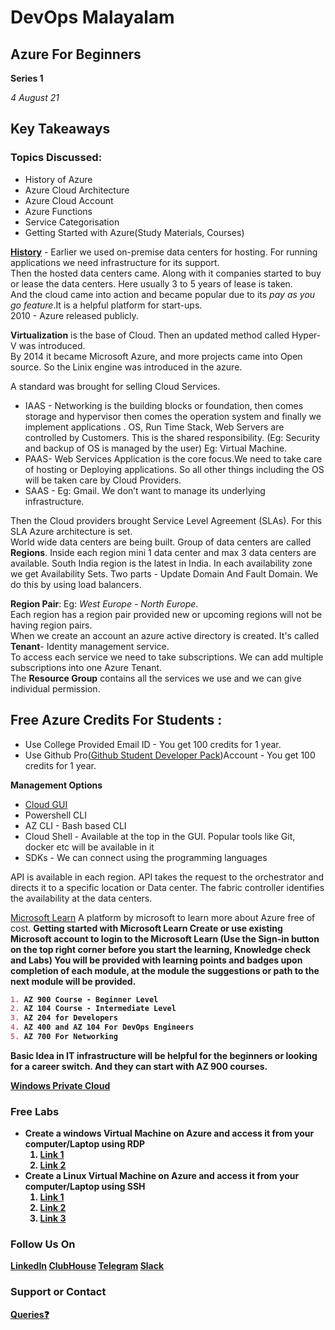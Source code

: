 # DevOps Malayalam

## **Azure For Beginners** 
**Series 1**

_4 August 21_ 

## Key Takeaways

### Topics Discussed:
  * History of Azure
  * Azure Cloud Architecture
  * Azure Cloud Account
  * Azure Functions
  * Service Categorisation
  * Getting Started with Azure(Study Materials, Courses)


**[History](https://www.slideshare.net/MattDeacon/a-brief-history-of-azure)** - Earlier we used on-premise data centers for hosting.  For running applications we need infrastructure for its support. <br>
Then the hosted data centers came. Along with it companies started to buy or lease the data centers. Here usually 3 to 5 years of lease is taken. <br>
And the cloud came into action and became popular due to its _pay as you go feature_.It is a helpful platform for start-ups. <br>
2010 - Azure released publicly. <br>

**Virtualization** is the base of Cloud. Then an updated method called Hyper-V was introduced. <br>
By 2014 it became Microsoft Azure, and more projects came into Open source. So the Linix engine was introduced in the azure. <br>
  
A standard was brought for selling Cloud Services.
  * IAAS - Networking is the building blocks or foundation, then comes storage and hypervisor then comes the operation system and finally we implement applications . OS, Run Time Stack, Web Servers are controlled by Customers. This is the shared responsibility. (Eg: Security and backup of OS is managed by the user) Eg: Virtual Machine.
  * PAAS- Web Services Application is the core focus.We need to take care of hosting or Deploying  applications. So all other things including the OS will be taken care by Cloud Providers.
  * SAAS - Eg: Gmail. We don’t want to manage  its underlying  infrastructure.
  

Then the Cloud providers brought Service Level Agreement (SLAs).  For this SLA Azure architecture is set. <br>
World wide data centers are being built. Group of data centers are called **Regions**. Inside each region mini 1 data center and max 3 data centers are available. South India region is the latest in India. In each availability zone we get Availability Sets. Two parts - Update Domain And Fault Domain. We do this by using load balancers. <br>
  
**Region Pair**: Eg: _West Europe_ - _North Europe_. <br>
Each region has a region pair provided new or upcoming regions will not be having region pairs. <br>
When we create an account an azure active directory is created. It's called **Tenant**- Identity management service. <br> 
To access each service we need to take subscriptions. We can add multiple subscriptions into one Azure Tenant. <br>
The **Resource Group** contains all the services we use and we can give individual permission. <br>

## Free Azure Credits For Students :
* Use College Provided Email ID - You get 100 credits for 1 year.
* Use Github Pro([Github Student Developer Pack](https://education.github.com/pack?sort=popularity&tag=Cloud))Account - You get 100 credits for 1 year.

**Management Options** 
  *  [Cloud GUI](https://portal.azure.com/)
  *  Powershell CLI
  *  AZ CLI - Bash based CLI
  *  Cloud Shell - Available at the top in the GUI. Popular tools like Git, docker etc will be  available in it
  *  SDKs - We can connect using the programming languages 

API  is available in each region. API takes the request to the orchestrator and directs it to a specific location or Data center. The fabric controller identifies the availability at the data centers.

[Microsoft Learn](https://docs.microsoft.com/en-in/learn/) A platform by microsoft to learn more about Azure free of cost. <b>
**Getting started with Microsoft Learn**
Create or use existing Microsoft account to login to the Microsoft Learn (Use the Sign-in button on the top right corner before you start the learning, Knowledge check and Labs)
You will be provided with learning points and badges upon completion of each module, at the module the suggestions or path to the next module  will be provided.

```markdown
1. AZ 900 Course - Beginner Level
2. AZ 104 Course - Intermediate Level
3. AZ 204 for Developers
4. AZ 400 and AZ 104 For DevOps Engineers
5. AZ 700 For Networking
```
Basic Idea in IT infrastructure will be helpful for the beginners or looking for a career switch. And they can start with AZ 900 courses. <br>

[Windows Private Cloud](http://www.davidchappell.com/writing/white_papers/The_Microsoft_Private_Cloud_v1.0--Chappell.pdf)
  
###  Free Labs
  * Create a windows Virtual Machine on Azure and access it from your computer/Laptop  using RDP
      1. [Link 1](https://docs.microsoft.com/en-us/learn/modules/create-windows-virtual-machine-in-azure/3-exercise-create-a-vm)
      2. [Link 2](https://docs.microsoft.com/en-us/learn/modules/create-windows-virtual-machine-in-azure/5-exercise-connect-to-a-windows-vm-using-rdp)
  * Create a Linux Virtual Machine on Azure and access it from your computer/Laptop using SSH
      1. [Link 1](https://docs.microsoft.com/en-us/learn/modules/create-linux-virtual-machine-in-azure/4-exercise-create-a-vm)
      2. [Link 2](https://docs.microsoft.com/en-us/learn/modules/create-linux-virtual-machine-in-azure/3-exercise-generate-ssh-key)
      3. [Link 3](https://docs.microsoft.com/en-us/learn/modules/create-linux-virtual-machine-in-azure/6-exercise-connect-to-a-linux-vm-using-ssh)
  
  
### Follow Us On

[LinkedIn](https://www.linkedin.com/company/devopsmalayalam)
[ClubHouse](https://github.com/DevOps-Malayalam/Test/settings/pages)
[Telegram](https://t.me/joinchat/tninMc2bBGdiY2E1)
[Slack](https://join.slack.com/t/devopsmalayalam/shared_invite/zt-tuws4bts-9ZhKh5snDTuv8m7FiECv~g)

### Support or Contact

[Queries❓](https://docs.google.com/forms/d/e/1FAIpQLSdXmOgcM1zqVVONSZkrQ_twl2D9G8UBesN5OJ4xMZj_yXgebg/viewform)


